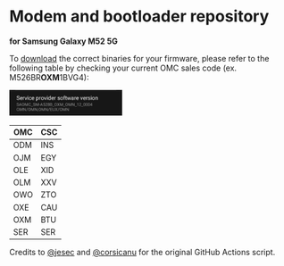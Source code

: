 # Modem and bootloader repository
**for Samsung Galaxy M52 5G**

To [download](https://github.com/BlackMesa123/proprietary_vendor_samsung_m52xq/releases) the correct binaries for your firmware, please refer to the following table by checking your current OMC sales code (ex. M526BR**OXM**1BVG4):

<img src="readme-res/omc-info.jpg" width="40%"/>

| OMC | CSC |
| --- | --- |
| ODM | INS |
| OJM | EGY |
| OLE | XID |
| OLM | XXV |
| OWO | ZTO |
| OXE | CAU |
| OXM | BTU |
| SER | SER |

Credits to [@jesec](https://github.com/jesec) and [@corsicanu](https://github.com/corsicanu) for the original GitHub Actions script.
